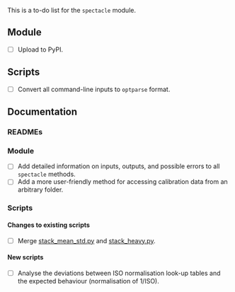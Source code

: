 This is a to-do list for the `spectacle` module.

## Module

- [ ] Upload to PyPI.

## Scripts

- [ ] Convert all command-line inputs to `optparse` format.

## Documentation

### READMEs

### Module

- [ ] Add detailed information on inputs, outputs, and possible errors to all `spectacle` methods.
- [ ] Add a more user-friendly method for accessing calibration data from an arbitrary folder.

### Scripts

#### Changes to existing scripts

- [ ] Merge [stack_mean_std.py](tools/stack_mean_std.py) and [stack_heavy.py](tools/stack_heavy.py).

#### New scripts

- [ ] Analyse the deviations between ISO normalisation look-up tables and the expected behaviour (normalisation of 1/ISO).
